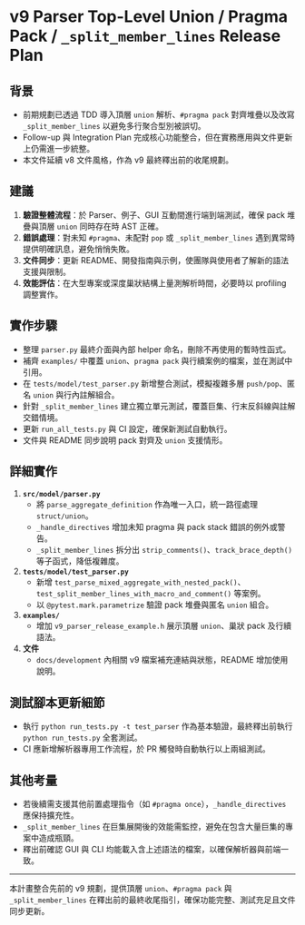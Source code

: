 # v9 Parser Top-Level Union / Pragma Pack / `_split_member_lines` Release Plan

## 背景
- 前期規劃已透過 TDD 導入頂層 `union` 解析、`#pragma pack` 對齊堆疊以及改寫 `_split_member_lines` 以避免多行聚合型別被誤切。
- Follow-up 與 Integration Plan 完成核心功能整合，但在實務應用與文件更新上仍需進一步統整。
- 本文件延續 v8 文件風格，作為 v9 最終釋出前的收尾規劃。

## 建議
1. **驗證整體流程**：於 Parser、例子、GUI 互動間進行端到端測試，確保 pack 堆疊與頂層 `union` 同時存在時 AST 正確。
2. **錯誤處理**：對未知 `#pragma`、未配對 `pop` 或 `_split_member_lines` 遇到異常時提供明確訊息，避免悄悄失敗。
3. **文件同步**：更新 README、開發指南與示例，使團隊與使用者了解新的語法支援與限制。
4. **效能評估**：在大型專案或深度巢狀結構上量測解析時間，必要時以 profiling 調整實作。

## 實作步驟
- 整理 `parser.py` 最終介面與內部 helper 命名，刪除不再使用的暫時性函式。
- 補齊 `examples/` 中覆蓋 `union`、`pragma pack` 與行續案例的檔案，並在測試中引用。
- 在 `tests/model/test_parser.py` 新增整合測試，模擬複雜多層 `push/pop`、匿名 `union` 與行內註解組合。
- 針對 `_split_member_lines` 建立獨立單元測試，覆蓋巨集、行末反斜線與註解交錯情境。
- 更新 `run_all_tests.py` 與 CI 設定，確保新測試自動執行。
- 文件與 README 同步說明 pack 對齊及 `union` 支援情形。

## 詳細實作
1. **`src/model/parser.py`**
   - 將 `parse_aggregate_definition` 作為唯一入口，統一路徑處理 `struct/union`。
   - `_handle_directives` 增加未知 pragma 與 pack stack 錯誤的例外或警告。
   - `_split_member_lines` 拆分出 `strip_comments()`、`track_brace_depth()` 等子函式，降低複雜度。
2. **`tests/model/test_parser.py`**
   - 新增 `test_parse_mixed_aggregate_with_nested_pack()`、`test_split_member_lines_with_macro_and_comment()` 等案例。
   - 以 `@pytest.mark.parametrize` 驗證 pack 堆疊與匿名 `union` 組合。
3. **`examples/`**
   - 增加 `v9_parser_release_example.h` 展示頂層 `union`、巢狀 pack 及行續語法。
4. **文件**
   - `docs/development` 內相關 v9 檔案補充連結與狀態，README 增加使用說明。

## 測試腳本更新細節
- 執行 `python run_tests.py -t test_parser` 作為基本驗證，最終釋出前執行 `python run_tests.py` 全套測試。
- CI 應新增解析器專用工作流程，於 PR 觸發時自動執行以上兩組測試。

## 其他考量
- 若後續需支援其他前置處理指令（如 `#pragma once`），`_handle_directives` 應保持擴充性。
- `_split_member_lines` 在巨集展開後的效能需監控，避免在包含大量巨集的專案中造成瓶頸。
- 釋出前確認 GUI 與 CLI 均能載入含上述語法的檔案，以確保解析器與前端一致。

---

本計畫整合先前的 v9 規劃，提供頂層 `union`、`#pragma pack` 與 `_split_member_lines` 在釋出前的最終收尾指引，確保功能完整、測試充足且文件同步更新。

